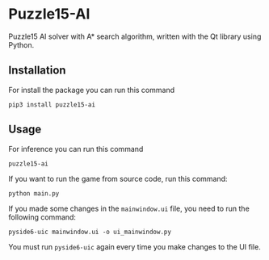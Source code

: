 # Puzzle15-AI

Puzzle15 AI solver with A* search algorithm, written with the Qt library using Python.

## Installation
For install the package you can run this command
```
pip3 install puzzle15-ai
```

## Usage
For inference you can run this command
```
puzzle15-ai
```

If you want to run the game from source code, run this command:
```
python main.py
```
If you made some changes in the `mainwindow.ui` file, you need to run the following command:
```
pyside6-uic mainwindow.ui -o ui_mainwindow.py
```
You must run `pyside6-uic` again every time you make changes to the UI file.

